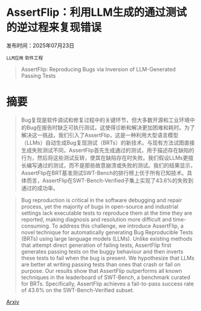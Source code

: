 # AssertFlip：利用LLM生成的通过测试的逆过程来复现错误

发布时间：2025年07月23日

`LLM应用` `软件工程`

> AssertFlip: Reproducing Bugs via Inversion of LLM-Generated Passing Tests

# 摘要

> Bug复现是软件调试和修复过程中的关键环节，但大多数开源和工业环境中的Bug在报告时缺乏可执行测试，这使得诊断和解决更加困难和耗时。为了解决这一挑战，我们引入了AssertFlip，这是一种利用大型语言模型（LLMs）自动生成Bug复现测试（BRTs）的新技术。与现有方法试图直接生成失败测试不同，AssertFlip首先生成通过的测试，用于描述存在缺陷的行为，然后将这些测试反转，使其在缺陷存在时失败。我们假设LLMs更擅长编写通过的测试，而不是那些故意崩溃或失败的测试。我们的结果显示，AssertFlip在BRT基准测试SWT-Bench的排行榜上优于所有已知技术。具体而言，AssertFlip在SWT-Bench-Verified子集上实现了43.6%的失败到通过的成功率。

> Bug reproduction is critical in the software debugging and repair process, yet the majority of bugs in open-source and industrial settings lack executable tests to reproduce them at the time they are reported, making diagnosis and resolution more difficult and time-consuming. To address this challenge, we introduce AssertFlip, a novel technique for automatically generating Bug Reproducible Tests (BRTs) using large language models (LLMs). Unlike existing methods that attempt direct generation of failing tests, AssertFlip first generates passing tests on the buggy behaviour and then inverts these tests to fail when the bug is present. We hypothesize that LLMs are better at writing passing tests than ones that crash or fail on purpose. Our results show that AssertFlip outperforms all known techniques in the leaderboard of SWT-Bench, a benchmark curated for BRTs. Specifically, AssertFlip achieves a fail-to-pass success rate of 43.6% on the SWT-Bench-Verified subset.

[Arxiv](https://arxiv.org/abs/2507.17542)
